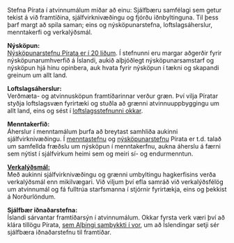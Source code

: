 Stefna Pírata í atvinnumálum miðar að einu: Sjálfbæru samfélagi sem getur tekist á við framtíðina, sjálfvirknivæðingu og fjórðu iðnbyltinguna. Til þess þarf margt að spila saman; eins og nýsköpunarstefna, loftslagsáherslur, menntakerfi og verkalýðsmál.

**Nýsköpun:**<br />
[Nýsköpunarstefnu Pírata er í 20 liðum](https://x.piratar.is/polity/1/issue/470/). Í stefnunni eru margar aðgerðir fyrir nýsköpunarumhverfið á Íslandi, aukið alþjóðlegt nýsköpunarsamstarf og nýsköpun hjá hinu opinbera, auk hvata fyrir nýsköpun í tækni og skapandi greinum um allt land.

**Loftslagsáherslur:**<br />
Verðmæta- og atvinnusköpun framtíðarinnar verður græn. Því vilja Píratar styðja loftslagsvæn fyrirtæki og stuðla að grænni atvinnuuppbyggingu um allt land, eins og sést í [loftslagsstefnunni okkar](https://piratar.is/frettir/loftslagsstefna-pirata/).

**Menntakerfið:**<br />
Áherslur í menntamálum þurfa að breytast samhliða aukinni sjálfvirknivæðingu. Í [menntastefnu](https://piratar.is/kosningastefna/) og [nýsköpunarstefnu](https://x.piratar.is/polity/1/issue/470/) Pírata er t.d. talað um samfellda fræðslu um nýsköpun í menntakerfnu, aukna áherslu á færni sem nýtist í sjálfvirkum heimi sem og meiri sí- og endurmenntun.

[**Verkalýðsmál:**](https://piratar.is/kosningastefna/) <br />
Með aukinni sjálfvirknivæðingu og grænni umbyltingu hagkerfisins verða verkalýðsmál enn mikilvægari. Við viljum því efla samráð við verkalýðsfélög um atvinnumál og fá fulltrúa starfsmanna í stjórnir fyrirtækja, eins og þekkist á Norðurlöndum.

**Sjálfbær iðnaðarstefna:**<br />
Íslandi sárvantar framtíðarsýn í atvinnumálum. Okkar fyrsta verk væri því að klára tillögu Pírata, [sem Alþingi samþykkti í vor](https://piratar.is/frettir/samthykkt-island-setur-ser-piratalega-stefnu-til-framtidar/), um að Íslendingar setji sér sjálfbæra iðnaðarstefnu til framtíðar.
